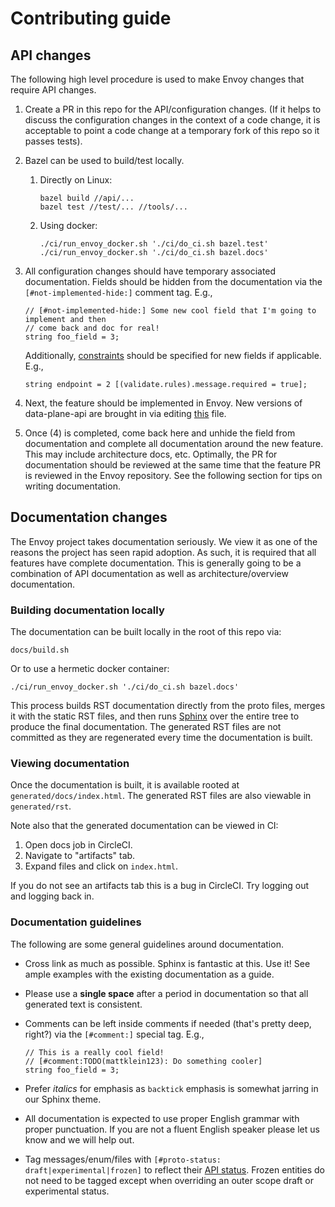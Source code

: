# Contributing guide

## API changes

The following high level procedure is used to make Envoy changes that require API changes.

1. Create a PR in this repo for the API/configuration changes. (If it helps to discuss the
   configuration changes in the context of a code change, it is acceptable to point a code
   change at a temporary fork of this repo so it passes tests).
2. Bazel can be used to build/test locally.
   1. Directly on Linux:

      ```
      bazel build //api/...
      bazel test //test/... //tools/...
      ```

   2. Using docker:

      ```
      ./ci/run_envoy_docker.sh './ci/do_ci.sh bazel.test'
      ./ci/run_envoy_docker.sh './ci/do_ci.sh bazel.docs'
      ```
3. All configuration changes should have temporary associated documentation. Fields should be
   hidden from the documentation via the `[#not-implemented-hide:]` comment tag. E.g.,

   ```
   // [#not-implemented-hide:] Some new cool field that I'm going to implement and then
   // come back and doc for real!
   string foo_field = 3;
   ```

   Additionally, [constraints](https://github.com/lyft/protoc-gen-validate/blob/master/README.md)
   should be specified for new fields if applicable. E.g.,

   ```
   string endpoint = 2 [(validate.rules).message.required = true];
   ```

4. Next, the feature should be implemented in Envoy. New versions of data-plane-api are brought
   in via editing [this](https://github.com/envoyproxy/envoy/blob/master/bazel/repository_locations.bzl)
   file.
5. Once (4) is completed, come back here and unhide the field from documentation and complete all
   documentation around the new feature. This may include architecture docs, etc. Optimally, the
   PR for documentation should be reviewed at the same time that the feature PR is reviewed in
   the Envoy repository. See the following section for tips on writing documentation.

## Documentation changes

The Envoy project takes documentation seriously. We view it as one of the reasons the project has
seen rapid adoption. As such, it is required that all features have complete documentation. This is
generally going to be a combination of API documentation as well as architecture/overview
documentation.

### Building documentation locally

The documentation can be built locally in the root of this repo via:

```
docs/build.sh
```

Or to use a hermetic docker container:

```
./ci/run_envoy_docker.sh './ci/do_ci.sh bazel.docs'
```

This process builds RST documentation directly from the proto files, merges it with the static RST
files, and then runs [Sphinx](http://www.sphinx-doc.org/en/stable/rest.html) over the entire tree to
produce the final documentation. The generated RST files are not committed as they are regenerated
every time the documentation is built.

### Viewing documentation

Once the documentation is built, it is available rooted at `generated/docs/index.html`. The
generated RST files are also viewable in `generated/rst`.

Note also that the generated documentation can be viewed in CI:

1. Open docs job in CircleCI.
2. Navigate to "artifacts" tab.
3. Expand files and click on `index.html`.

If you do not see an artifacts tab this is a bug in CircleCI. Try logging out and logging back in.

### Documentation guidelines

The following are some general guidelines around documentation.

* Cross link as much as possible. Sphinx is fantastic at this. Use it! See ample examples with the
  existing documentation as a guide.
* Please use a **single space** after a period in documentation so that all generated text is
  consistent.
* Comments can be left inside comments if needed (that's pretty deep, right?) via the `[#comment:]`
  special tag. E.g.,

  ```
  // This is a really cool field!
  // [#comment:TODO(mattklein123): Do something cooler]
  string foo_field = 3;
  ```

* Prefer *italics* for emphasis as `backtick` emphasis is somewhat jarring in our Sphinx theme.
* All documentation is expected to use proper English grammar with proper punctuation. If you are
  not a fluent English speaker please let us know and we will help out.
* Tag messages/enum/files with `[#proto-status: draft|experimental|frozen]` to
  reflect their [API
  status](https://www.envoyproxy.io/docs/envoy/latest/configuration/overview/v2_overview#status).
  Frozen entities do not need to be tagged except when overriding an outer scope
  draft or experimental status.
